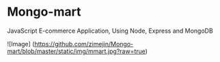 # Mongo-mart
JavaScript E-commerce Application, Using Node, Express and MongoDB

![Image] (https://github.com/zimejin/Mongo-mart/blob/master/static/img/mmart.jpg?raw=true)
